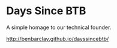 Days Since BTB
===

A simple homage to our technical founder.


http://benbarclay.github.io/dayssincebtb/
